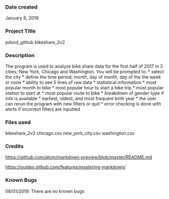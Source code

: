 ### Date created
January 8, 2019

### Project Title
pdsnd_github bikeshare_2v2

### Description
The program is used to analyze bike share data for the first half of 2017 in 3 cities; New York, Chicago and Washington.
You will be prompted to:
    * select the city
    * define the time period; month, day of month, day of the the week or none
    * ability to see 5 lines of raw data
    * statistical information
        * most popular month to bike
        * most popular hour to start a bike trip
        * most popular station to start at
        * most popular route to bike
        * breakdown of gender type if info is available
        * earliest, oldest, and most frequent birth year
    * the user can rerun the program with new filters or quit
    * error checking is done with alerts if incorrect filters are inputted


### Files used
bikeshare_2v2
chicago.csv
new_york_city.csv
washington.csv


### Credits
https://github.com/atom/markdown-preview/blob/master/README.md

https://guides.github.com/features/mastering-markdown/

### Known Bugs
08/01/2019: There are no known bugs
